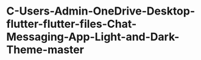 # C-Users-Admin-OneDrive-Desktop-flutter-flutter-files-Chat-Messaging-App-Light-and-Dark-Theme-master